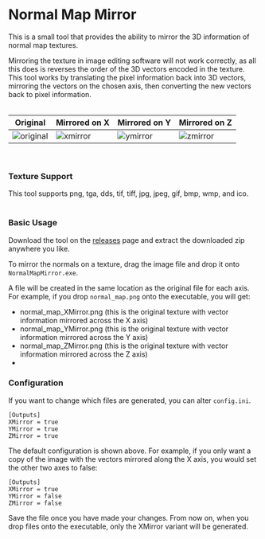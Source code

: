 # Normal Map Mirror

This is a small tool that provides the ability to mirror the 3D information of normal map textures.

Mirroring the texture in image editing software will not work correctly, as all this does is reverses the order of the 3D vectors encoded in the texture. This tool works by translating the pixel information back into 3D vectors, mirroring the vectors on the chosen axis, then converting the new vectors back to pixel information.  
&nbsp;

|Original|Mirrored on X|Mirrored on Y|Mirrored on Z|
|---|---|---|---|
|![original](https://github.com/Kizari/NormalMapMirror/assets/25322543/7a08fbd7-ee30-49b7-8f2a-067ffde85eeb)|![xmirror](https://github.com/Kizari/NormalMapMirror/assets/25322543/39062d5b-7b57-4b6f-a902-43923dc7eb17)|![ymirror](https://github.com/Kizari/NormalMapMirror/assets/25322543/abe45e4e-dc6a-43b8-8e28-b13cc42f8e0b)|![zmirror](https://github.com/Kizari/NormalMapMirror/assets/25322543/672dc262-6674-416d-a740-5dbd78281e40)|

&nbsp;

### Texture Support

This tool supports png, tga, dds, tif, tiff, jpg, jpeg, gif, bmp, wmp, and ico.  
&nbsp;

### Basic Usage

Download the tool on the [releases](https://github.com/Kizari/NormalMapMirror/releases/latest) page and extract the downloaded zip anywhere you like.

To mirror the normals on a texture, drag the image file and drop it onto `NormalMapMirror.exe`.

A file will be created in the same location as the original file for each axis. For example, if you drop `normal_map.png` onto the executable, you will get:
* normal_map_XMirror.png (this is the original texture with vector information mirrored across the X axis)
* normal_map_YMirror.png (this is the original texture with vector information mirrored across the Y axis)
* normal_map_ZMirror.png (this is the original texture with vector information mirrored across the Z axis)  
* &nbsp;

### Configuration

If you want to change which files are generated, you can alter `config.ini`.

```
[Outputs]
XMirror = true
YMirror = true
ZMirror = true
```

The default configuration is shown above. For example, if you only want a copy of the image with the vectors mirrored along the X axis, you would set the other two axes to false:
```
[Outputs]
XMirror = true
YMirror = false
ZMirror = false
```

Save the file once you have made your changes. From now on, when you drop files onto the executable, only the XMirror variant will be generated.
